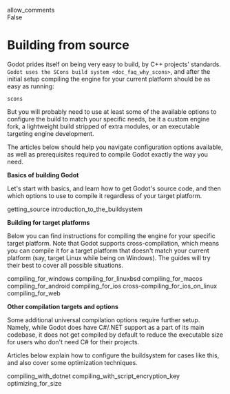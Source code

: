 allow\_comments  
False

# Building from source

Godot prides itself on being very easy to build, by C++ projects'
standards. `Godot uses the SCons build system <doc_faq_why_scons>`, and
after the initial setup compiling the engine for your current platform
should be as easy as running:

    scons

But you will probably need to use at least some of the available options
to configure the build to match your specific needs, be it a custom
engine fork, a lightweight build stripped of extra modules, or an
executable targeting engine development.

The articles below should help you navigate configuration options
available, as well as prerequisites required to compile Godot exactly
the way you need.

**Basics of building Godot**

Let's start with basics, and learn how to get Godot's source code, and
then which options to use to compile it regardless of your target
platform.

getting\_source introduction\_to\_the\_buildsystem

**Building for target platforms**

Below you can find instructions for compiling the engine for your
specific target platform. Note that Godot supports cross-compilation,
which means you can compile it for a target platform that doesn't match
your current platform (say, target Linux while being on Windows). The
guides will try their best to cover all possible situations.

compiling\_for\_windows compiling\_for\_linuxbsd compiling\_for\_macos
compiling\_for\_android compiling\_for\_ios
cross-compiling\_for\_ios\_on\_linux compiling\_for\_web

**Other compilation targets and options**

Some additional universal compilation options require further setup.
Namely, while Godot does have C#/.NET support as a part of its main
codebase, it does not get compiled by default to reduce the executable
size for users who don't need C# for their projects.

Articles below explain how to configure the buildsystem for cases like
this, and also cover some optimization techniques.

compiling\_with\_dotnet compiling\_with\_script\_encryption\_key
optimizing\_for\_size
